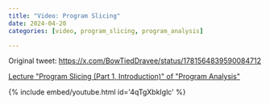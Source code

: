 ```yaml
---
title: "Video: Program Slicing"
date: 2024-04-20
categories: [video, program_slicing, program_analysis]

---
```


Original tweet: https://x.com/BowTiedDravee/status/1781564839590084712

[Lecture "Program Slicing (Part 1, Introduction)" of "Program Analysis"](https://www.youtube.com/watch?v=4qTgXbkIglc&list=PLBmY8PAxzwIEGtnJiucyGAnwWpxACE633&index=30)

{% include embed/youtube.html id='4qTgXbkIglc' %}